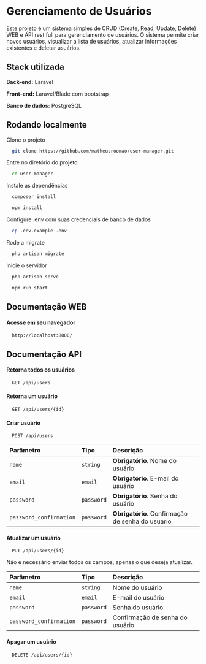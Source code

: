 
# Gerenciamento de Usuários

Este projeto é um sistema simples de CRUD (Create, Read, Update, Delete) WEB e API rest full para gerenciamento de usuários. O sistema permite criar novos usuários, visualizar a lista de usuários, atualizar informações existentes e deletar usuários.


## Stack utilizada

**Back-end:** Laravel

**Front-end:** Laravel/Blade com bootstrap

**Banco de dados:** PostgreSQL




## Rodando localmente

Clone o projeto

```bash
  git clone https://github.com/matheusroomao/user-manager.git
```

Entre no diretório do projeto

```bash
  cd user-manager
```

Instale as dependências

```bash
  composer install
```

```bash
  npm install
```

Configure .env com suas credenciais de banco de dados

```bash
  cp .env.example .env
```

Rode a migrate

```bash
  php artisan migrate
```

Inicie o servidor

```bash
  php artisan serve
```
```bash
  npm run start
```

## Documentação WEB

#### Acesse em seu navegador

```http
  http://localhost:8000/
```

## Documentação API

#### Retorna todos os usuários

```http
  GET /api/users
```
#### Retorna um usuário

```http
  GET /api/users/{id}
```


#### Criar usuário

```http
  POST /api/users
```

| Parâmetro   | Tipo       | Descrição                                   |
| :---------- | :--------- | :------------------------------------------ |
| `name`      | `string` | **Obrigatório**. Nome do usuário |
| `email`     | `email` | **Obrigatório**. E-mail do usuário |
| `password`  | `password` | **Obrigatório**. Senha do usuário |
| `password_confirmation`  | `password` | **Obrigatório**. Confirmação de senha do usuário |


#### Atualizar um usuário

```http
  PUT /api/users/{id}
```
Não é necessário enviar todos os campos, apenas o que deseja atualizar.

| Parâmetro   | Tipo       | Descrição                                   |
| :---------- | :--------- | :------------------------------------------ |
| `name`      | `string` |  Nome do usuário |
| `email`     | `email` | E-mail do usuário |
| `password`  | `password` | Senha do usuário |
| `password_confirmation`  | `password` | Confirmação de senha do usuário |

#### Apagar um usuário

```http
  DELETE /api/users/{id}
```